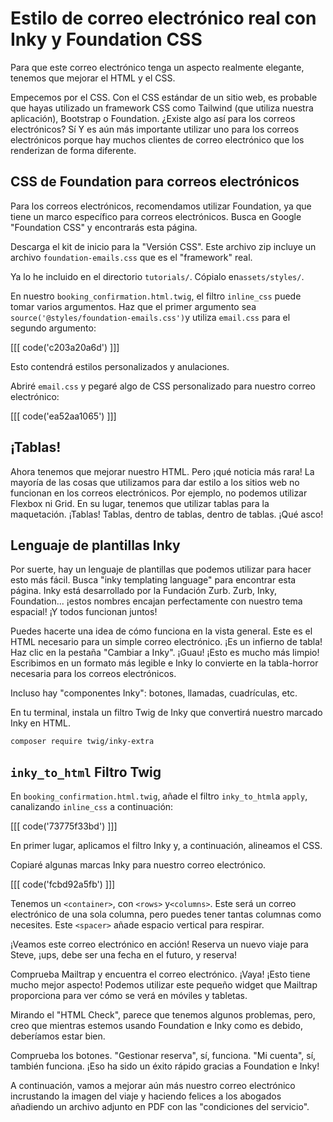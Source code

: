 # Estilo de correo electrónico real con Inky y Foundation CSS

Para que este correo electrónico tenga un aspecto realmente elegante, tenemos que mejorar el HTML y el CSS.

Empecemos por el CSS. Con el CSS estándar de un sitio web, es probable que hayas utilizado un framework CSS como Tailwind (que utiliza nuestra aplicación), Bootstrap o Foundation. ¿Existe algo así para los correos electrónicos? Sí Y es aún más importante utilizar uno para los correos electrónicos porque hay muchos clientes de correo electrónico que los renderizan de forma diferente.

## CSS de Foundation para correos electrónicos

Para los correos electrónicos, recomendamos utilizar Foundation, ya que tiene un marco específico para correos electrónicos. Busca en Google "Foundation CSS" y encontrarás esta página.

Descarga el kit de inicio para la "Versión CSS". Este archivo zip incluye un archivo `foundation-emails.css` que es el "framework" real.

Ya lo he incluido en el directorio `tutorials/`. Cópialo en`assets/styles/`.

En nuestro `booking_confirmation.html.twig`, el filtro `inline_css` puede tomar varios argumentos. Haz que el primer argumento sea `source('@styles/foundation-emails.css')`y utiliza `email.css` para el segundo argumento:

[[[ code('c203a20a6d') ]]]

Esto contendrá estilos personalizados y anulaciones.

Abriré `email.css` y pegaré algo de CSS personalizado para nuestro correo electrónico:

[[[ code('ea52aa1065') ]]]

## ¡Tablas!

Ahora tenemos que mejorar nuestro HTML. Pero ¡qué noticia más rara! La mayoría de las cosas que utilizamos para dar estilo a los sitios web no funcionan en los correos electrónicos. Por ejemplo, no podemos utilizar Flexbox ni Grid. En su lugar, tenemos que utilizar tablas para la maquetación. ¡Tablas! Tablas, dentro de tablas, dentro de tablas. ¡Qué asco!

## Lenguaje de plantillas Inky

Por suerte, hay un lenguaje de plantillas que podemos utilizar para hacer esto más fácil. Busca "inky templating language" para encontrar esta página. Inky está desarrollado por la Fundación Zurb. Zurb, Inky, Foundation... ¡estos nombres encajan perfectamente con nuestro tema espacial! ¡Y todos funcionan juntos!

Puedes hacerte una idea de cómo funciona en la vista general. Este es el HTML necesario para un simple correo electrónico. ¡Es un infierno de tabla! Haz clic en la pestaña "Cambiar a Inky". ¡Guau! ¡Esto es mucho más limpio! Escribimos en un formato más legible e Inky lo convierte en la tabla-horror necesaria para los correos electrónicos.

Incluso hay "componentes Inky": botones, llamadas, cuadrículas, etc.

En tu terminal, instala un filtro Twig de Inky que convertirá nuestro marcado Inky en HTML.

```terminal
composer require twig/inky-extra
```

## `inky_to_html` Filtro Twig

En `booking_confirmation.html.twig`, añade el filtro `inky_to_html`a `apply`, canalizando `inline_css` a continuación:

[[[ code('73775f33bd') ]]]

En primer lugar, aplicamos el filtro Inky y, a continuación, alineamos el CSS.

Copiaré algunas marcas Inky para nuestro correo electrónico.

[[[ code('fcbd92a5fb') ]]]

Tenemos un `<container>`, con `<rows>` y`<columns>`. Este será un correo electrónico de una sola columna, pero puedes tener tantas columnas como necesites. Este `<spacer>` añade espacio vertical para respirar.

¡Veamos este correo electrónico en acción! Reserva un nuevo viaje para Steve, ¡ups, debe ser una fecha en el futuro, y reserva!

Comprueba Mailtrap y encuentra el correo electrónico. ¡Vaya! ¡Esto tiene mucho mejor aspecto! Podemos utilizar este pequeño widget que Mailtrap proporciona para ver cómo se verá en móviles y tabletas. 

Mirando el "HTML Check", parece que tenemos algunos problemas, pero, creo que mientras estemos usando Foundation e Inky como es debido, deberíamos estar bien.

Comprueba los botones. "Gestionar reserva", sí, funciona. "Mi cuenta", sí, también funciona. ¡Eso ha sido un éxito rápido gracias a Foundation e Inky!

A continuación, vamos a mejorar aún más nuestro correo electrónico incrustando la imagen del viaje y haciendo felices a los abogados añadiendo un archivo adjunto en PDF con las "condiciones del servicio".
